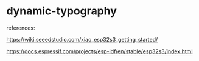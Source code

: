 # dynamic-typography

references:

https://wiki.seeedstudio.com/xiao_esp32s3_getting_started/

https://docs.espressif.com/projects/esp-idf/en/stable/esp32s3/index.html

